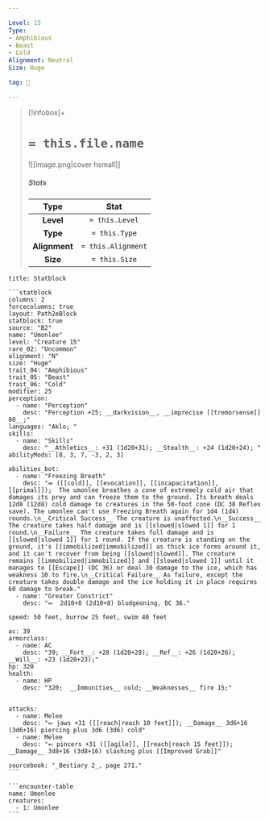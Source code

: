 ```yaml
---

Level: 15
Type:
- Amphibious
- Beast
- Cold
Alignment: Neutral
Size: Huge

tag: 👹

---
```


> [!infobox]+
> #  `= this.file.name`
> ![[image.png|cover hsmall]]
> ##### Stats
> Type | Stat |
> :---:|:---:|
> **Level** | `= this.Level` |
> **Type** | `= this.Type` |
> **Alignment** | `= this.Alignment` |
> **Size** | `= this.Size` |



````ad-info
title: Statblock

```statblock
columns: 2
forcecolumns: true
layout: Path2eBlock
statblock: true
source: "B2"
name: "Umonlee"
level: "Creature 15"
rare_02: "Uncommon"
alignment: "N"
size: "Huge"
trait_04: "Amphibious"
trait_05: "Beast"
trait_06: "Cold"
modifier: 25
perception:
  - name: "Perception"
    desc: "Perception +25; __darkvision__, __imprecise [[tremorsense]] 80__;"
languages: "Aklo; "
skills:
  - name: "Skills"
    desc: "__Athletics__: +31 (1d20+31); __Stealth__: +24 (1d20+24); "
abilityMods: [8, 3, 7, -3, 2, 3]

abilities_bot:
  - name: "Freezing Breath"
    desc: "⬺ ([[cold]], [[evocation]], [[incapacitation]], [[primal]]);  The umonlee breathes a cone of extremely cold air that damages its prey and can freeze them to the ground. Its breath deals 12d8 (12d8) cold damage to creatures in the 50-foot cone (DC 38 Reflex save). The umonlee can't use Freezing Breath again for 1d4 (1d4) rounds.\n__Critical Success__ The creature is unaffected.\n__Success__ The creature takes half damage and is [[slowed|slowed 1]] for 1 round.\n__Failure__ The creature takes full damage and is [[slowed|slowed 1]] for 1 round. If the creature is standing on the ground, it's [[immobilized|immobilized]] as thick ice forms around it, and it can't recover from being [[slowed|slowed]]. The creature remains [[immobilized|immobilized]] and [[slowed|slowed 1]] until it manages to [[Escape]] (DC 36) or deal 30 damage to the ice, which has weakness 10 to fire.\n__Critical Failure__ As failure, except the creature takes double damage and the ice holding it in place requires 60 damage to break."
  - name: "Greater Constrict"
    desc: "⬻  2d10+8 (2d10+8) bludgeoning, DC 36."

speed: 50 feet, burrow 25 feet, swim 40 feet

ac: 39
armorclass:
  - name: AC
    desc: "39; __Fort__: +28 (1d20+28); __Ref__: +26 (1d20+26); __Will__: +23 (1d20+23);"
hp: 320
health:
  - name: HP
    desc: "320;  __Immunities__ cold; __Weaknesses__ fire 15;"


attacks:
  - name: Melee
    desc: "⬻ jaws +31 ([[reach|reach 10 feet]]); __Damage__ 3d6+16 (3d6+16) piercing plus 3d6 (3d6) cold"
  - name: Melee
    desc: "⬻ pincers +31 ([[agile]], [[reach|reach 15 feet]]); __Damage__ 3d8+16 (3d8+16) slashing plus [[Improved Grab]]"

sourcebook: "_Bestiary 2_, page 271."
```

```encounter-table
name: Umonlee
creatures:
  - 1: Umonlee
```

````


